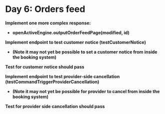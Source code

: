 # Day 6: Orders feed

**Implement one more complex response:**

* **openActiveEngine.outputOrderFeedPage\(modified, id\)**

**Implement endpoint to test customer notice \(testCustomerNotice\)**

* **\(Note it may not yet be possible to set a customer notice from inside the booking system\)**

**Test for customer notice should pass**   


**Implement endpoint to test provider-side cancellation \(testCommandTriggerProviderCancellation\)**

* **\(Note it may not yet be possible for provider to cancel from inside the booking system\)**

**Test for provider side cancellation should pass**  


